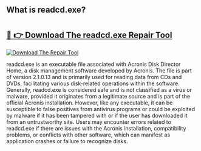 ## What is readcd.exe? 

# <h2><a href="https://exedetect.com/download.php?readcd.exe">🔗 👉 Download The readcd.exe Repair Tool</a></h2>

[![Download The Repair Tool](https://exedetect.com/download-button.jpg)](https://exedetect.com/download.php?readcd.exe)

readcd.exe is an executable file associated with Acronis Disk Director Home, a disk management software developed by Acronis. The file is part of version 2.1.0.13 and is primarily used for reading data from CDs and DVDs, facilitating various disk-related operations within the software. Generally, readcd.exe is considered safe and is not classified as a virus or malware, provided it originates from a legitimate source and is part of the official Acronis installation. However, like any executable, it can be susceptible to false positives from antivirus programs or could be exploited by malware if it has been tampered with or if the user has downloaded it from an untrustworthy site. Users may encounter errors related to readcd.exe if there are issues with the Acronis installation, compatibility problems, or conflicts with other software, which can manifest as application crashes or failure to recognize disks.